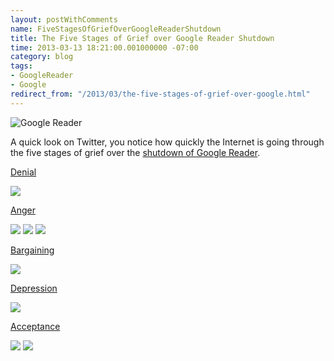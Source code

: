 ```yaml
---
layout: postWithComments
name: FiveStagesOfGriefOverGoogleReaderShutdown
title: The Five Stages of Grief over Google Reader Shutdown
time: 2013-03-13 18:21:00.001000000 -07:00
category: blog
tags:
- GoogleReader
- Google
redirect_from: "/2013/03/the-five-stages-of-grief-over-google.html"
---
```

<img class="imageOnRight" title="Google Reader" src="{{ site.imgFolder_blog }}{{ page.name }}/GoogleReaderLogo.jpg">

A quick look on Twitter, you notice how quickly the Internet is going through the five stages of grief over the [shutdown of Google Reader](http://googleblog.blogspot.ca/2013/03/a-second-spring-of-cleaning.html).

[Denial](http://en.wikipedia.org/wiki/Denial)

 <img class="imageInCenter" src="{{ site.imgFolder_blog }}{{ page.name }}/Tweets-1-01.png">

[Anger](http://en.wikipedia.org/wiki/Anger)

<img class="imageInCenter" src="{{ site.imgFolder_blog }}{{ page.name }}/Tweets-2-01.png">
<img class="imageInCenter" src="{{ site.imgFolder_blog }}{{ page.name }}/Tweets-2-02.png">
<img class="imageInCenter" src="{{ site.imgFolder_blog }}{{ page.name }}/Tweets-2-03.png">

[Bargaining](http://en.wikipedia.org/wiki/Bargaining)

<img class="imageInCenter" src="{{ site.imgFolder_blog }}{{ page.name }}/Tweets-3-01.png">

[Depression](http://en.wikipedia.org/wiki/Depression_(mood))

<img class="imageInCenter" src="{{ site.imgFolder_blog }}{{ page.name }}/Tweets-4-01.png">

[Acceptance](http://en.wikipedia.org/wiki/Acceptance)

<img class="imageInCenter" src="{{ site.imgFolder_blog }}{{ page.name }}/Tweets-5-01.png">
<img class="imageInCenter" src="{{ site.imgFolder_blog }}{{ page.name }}/Tweets-5-01.png">
